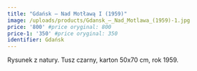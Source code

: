 ```yaml
---
title: "Gdańsk – Nad Motławą I (1959)"
image: /uploads/products/Gdansk_–_Nad_Motlawa_(1959)-1.jpg
price: '800' #price oryginal: 800
price-1: '350' #price oryginal: 350
identifier: Gdańsk
---
```


Rysunek z natury. Tusz czarny, karton 50x70 cm, rok 1959.